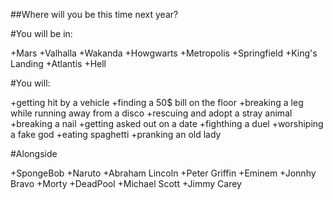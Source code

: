##Where will you be this time next year?

#You will be in:

+Mars
+Valhalla
+Wakanda
+Howgwarts
+Metropolis
+Springfield
+King's Landing
+Atlantis
+Hell


#You will:

+getting hit by a vehicle
+finding a 50$ bill on the floor
+breaking a leg while running away from a disco
+rescuing and adopt a stray animal
+breaking a nail
+getting asked out on a date
+fighthing a duel
+worshiping a fake god
+eating spaghetti
+pranking an old lady

#Alongside

+SpongeBob
+Naruto
+Abraham Lincoln
+Peter Griffin
+Eminem
+Jonnhy Bravo
+Morty
+DeadPool
+Michael Scott
+Jimmy Carey
